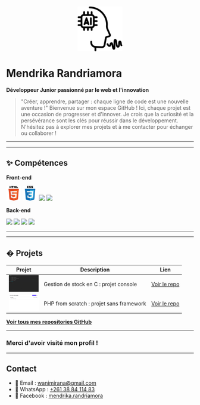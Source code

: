 

<p align="center">
  <img src="./image.png" alt="Photo de profil" width="120" />
</p>

# Mendrika Randriamora

**Développeur Junior passionné par le web et l'innovation**

> "Créer, apprendre, partager : chaque ligne de code est une nouvelle aventure !"
> Bienvenue sur mon espace GitHub ! Ici, chaque projet est une occasion de progresser et d'innover.
> Je crois que la curiosité et la persévérance sont les clés pour réussir dans le développement.
> N'hésitez pas à explorer mes projets et à me contacter pour échanger ou collaborer !

---






---

## ✨ Compétences

**Front-end**

<p>
  <img src="https://raw.githubusercontent.com/devicons/devicon/master/icons/html5/html5-original-wordmark.svg" width="40" />
  <img src="https://raw.githubusercontent.com/devicons/devicon/master/icons/css3/css3-original-wordmark.svg" width="40" />
  <img src="https://cdn.jsdelivr.net/gh/devicons/devicon/icons/javascript/javascript-original.svg" width="40" />
  <img src="https://cdn.jsdelivr.net/gh/devicons/devicon/icons/bootstrap/bootstrap-original.svg" width="40" />
</p>

**Back-end**

<p>
  <img src="https://cdn.jsdelivr.net/gh/devicons/devicon/icons/python/python-original.svg" width="40" />
  <img src="https://cdn.jsdelivr.net/gh/devicons/devicon/icons/flask/flask-original.svg" width="40" />
  <img src="https://cdn.jsdelivr.net/gh/devicons/devicon/icons/php/php-original.svg" width="40" />
  <img src="https://cdn.jsdelivr.net/gh/devicons/devicon/icons/laravel/laravel-original.svg" width="40" />
</p>

---



---

## � Projets

| Projet | Description | Lien |
|--------|-------------|------|
| <img src="./c.png" width="80" alt="Projet C" /> | Gestion de stock en C : projet console | [Voir le repo](https://github.com/Mendrika-Randriamora/gestion-de-stock) |
| <img src="./php.png" width="80" alt="Projet PHP" /> | PHP from scratch : projet sans framework | [Voir le repo](https://github.com/Mendrika-Randriamora/livre-d-or) |

<p>
  <a href="https://github.com/Mendrika-Randriamora"><b>Voir tous mes repositories GitHub</b></a>
</p>





---

### Merci d'avoir visité mon profil !

---

## Contact

- 📧 Email : [wanimirana@gmail.com](mailto:wanimirana@gmail.com)
- 💬 WhatsApp : [+261 38 84 114 83](https://wa.me/261388411483)
- 🔵 Facebook : [mendrika.randriamora](https://facebook.com/mendrika.randriamora)
